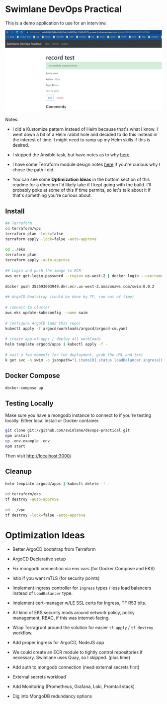 # Swimlane DevOps Practical

This is a demo application to use for an interview.

![screenshot](images/practical-record.JPG)

Notes:

- I did a Kustomize pattern instead of Helm because that's what I know.  I went down a bit of a Helm rabbit hole and decided to do this instead in the interest of time.  I might need to ramp up my Helm skills if this is desired.

- I skipped the Ansible task, but have notes as to why [here](ansible/README.md).

- I have some Terraform module design notes [here](terraform/modules/README.md) if you're curious why I chose the path I did.

- You can see some **Optimization Ideas** in the bottom section of this readme for a direction I'd likely take if I kept going with the build.  I'll probably poke at some of this if time permits, so let's talk about it if that's something you're curious about.

## Install

```bash
## Terraform
cd terraform/vpc
terraform plan -lock=false
terraform apply -lock=false -auto-approve

cd ../eks
terraform plan
terraform apply -auto-approve

## Login and push the image to ECR
aws ecr get-login-password --region us-west-2 | docker login --username AWS --password-stdin 353593603949.dkr.ecr.us-west-2.amazonaws.com

docker push 353593603949.dkr.ecr.us-west-2.amazonaws.com/swim:0.0.2

## ArgoCD Bootstrap (could be done by TF, ran out of time)

# connect to cluster
aws eks update-kubeconfig --name swim

# configure ArgoCD (add this repo)
kubectl apply -f argocd/workloads/argocd/argocd-cm.yaml

# create app-of-apps / deploy all workloads
helm template argocd/apps | kubectl apply -f -

# wait a few moments for the deployment, grab the URL and test
k get svc -n swim -o jsonpath="{.items[0].status.loadBalancer.ingress[0].hostname}"

```

## Docker Compose

```bash
docker-compose up

```

## Testing Locally

Make sure you have a mongodb instance to connect to if you're testing locally.  Either local install or Docker container.

```bash
git clone git://github.com/swimlane/devops-practical.git
npm install
cp .env.example .env
npm start

```

Then visit [http://localhost:3000/](http://localhost:3000/)


## Cleanup

```bash
helm template argocd/apps | kubectl delete -f -

cd terraform/eks
tf destroy -auto-approve

cd ../vpc
tf destroy -lock=false -auto-approve

```

# Optimization Ideas

- Better ArgoCD bootstrap from Terraform

- ArgoCD Declarative setup

- Fix mongodb connection via env vars (for Docker Compose and EKS)

- Istio if you want mTLS (for security points)

- Implement ingress controller for `Ingress` types / less load balancers instead of `LoadBalancer` type.

- Implement cert-manager w/LE SSL certs for Ingress, TF R53 bits.

- All kind of EKS security mods around network policy, policy management, RBAC, if this was internet-facing.

- Wrap Terragrunt around the solution for easier `tf apply` / `tf destroy` workflow.

- Add proper ingress for ArgoCD, NodeJS app

- We could create an ECR module to tightly control repositories if necessary.  Swimlane uses Quay, so I skipped.  (plus time)

- Add auth to mongodb connection (need external secrets first)

- External secrets workload

- Add Monitoring (Prometheus, Grafana, Loki, Promtail stack)

- Dig into MongoDB redundancy options

